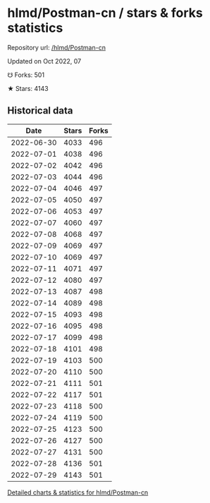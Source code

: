 # hlmd/Postman-cn / stars & forks statistics

Repository url: [/hlmd/Postman-cn](https://github.com/hlmd/Postman-cn)

Updated on Oct 2022, 07

☋ Forks: 501

★ Stars: 4143

## Historical data
| Date | Stars | Forks |
|------|-------|-------|
| 2022-06-30 | 4033 | 496 | 
| 2022-07-01 | 4038 | 496 | 
| 2022-07-02 | 4042 | 496 | 
| 2022-07-03 | 4044 | 496 | 
| 2022-07-04 | 4046 | 497 | 
| 2022-07-05 | 4050 | 497 | 
| 2022-07-06 | 4053 | 497 | 
| 2022-07-07 | 4060 | 497 | 
| 2022-07-08 | 4068 | 497 | 
| 2022-07-09 | 4069 | 497 | 
| 2022-07-10 | 4069 | 497 | 
| 2022-07-11 | 4071 | 497 | 
| 2022-07-12 | 4080 | 497 | 
| 2022-07-13 | 4087 | 498 | 
| 2022-07-14 | 4089 | 498 | 
| 2022-07-15 | 4093 | 498 | 
| 2022-07-16 | 4095 | 498 | 
| 2022-07-17 | 4099 | 498 | 
| 2022-07-18 | 4101 | 498 | 
| 2022-07-19 | 4103 | 500 | 
| 2022-07-20 | 4110 | 500 | 
| 2022-07-21 | 4111 | 501 | 
| 2022-07-22 | 4117 | 501 | 
| 2022-07-23 | 4118 | 500 | 
| 2022-07-24 | 4119 | 500 | 
| 2022-07-25 | 4123 | 500 | 
| 2022-07-26 | 4127 | 500 | 
| 2022-07-27 | 4131 | 500 | 
| 2022-07-28 | 4136 | 501 | 
| 2022-07-29 | 4143 | 501 | 


[Detailed charts & statistics for hlmd/Postman-cn](https://reviewgithub.com/rep/hlmd/Postman-cn)
